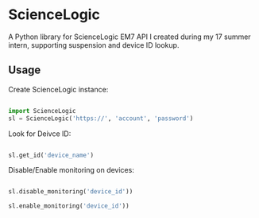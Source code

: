 # ScienceLogic
A Python library for ScienceLogic EM7 API I created during my 17 summer intern, supporting suspension and device ID lookup.

## Usage

Create ScienceLogic instance:
```python

import ScienceLogic
sl = ScienceLogic('https://', 'account', 'password')

```

Look for Deivce ID:
```python

sl.get_id('device_name')

```

Disable/Enable monitoring on devices:
```python

sl.disable_monitoring('device_id'))

sl.enable_monitoring('device_id'))

```
